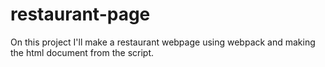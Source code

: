 # restaurant-page

On this project I'll make a restaurant webpage using webpack and making the html document from the script.